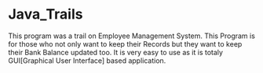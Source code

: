 # Java_Trails

This program was a trail on Employee Management System. This Program is for those who not only want to keep their Records but they want to keep their Bank Balance updated too. 
It is very easy to use as it is totaly GUI[Graphical User Interface] based application.

